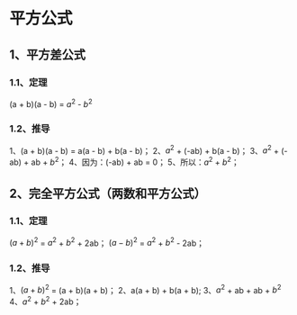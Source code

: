 # 平方公式
## 1、平方差公式
### 1.1、定理
(a + b)(a - b) = $a^{2}$ - $b^{2}$

### 1.2、推导
1、(a + b)(a - b) = a(a - b) + b(a - b)；
2、$a^{2}$ + (-ab) + b(a - b)；
3、$a^{2}$ + (-ab) + ab + $b^{2}$；
4、因为：(-ab) + ab = 0；
5、所以：$a^{2}$ + $b^{2}$；

## 2、完全平方公式（两数和平方公式）
### 1.1、定理
$(a + b)^{2}$ = $a^{2}$ + $b^{2}$ + 2ab；
$(a - b)^{2}$ = $a^{2}$ + $b^{2}$ - 2ab；

### 1.2、推导
1、$(a + b)^{2}$ = (a + b)(a + b)；
2、a(a + b) + b(a + b);
3、$a^{2}$ + ab + ab + $b^{2}$
4、$a^{2}$ + $b^{2}$ + 2ab；
